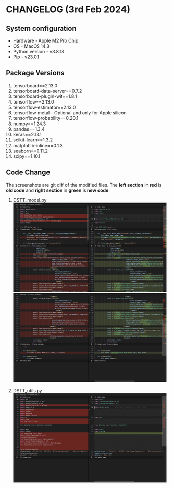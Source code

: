 # CHANGELOG (3rd Feb 2024)

## System configuration

* Hardware - Apple M2 Pro Chip
* OS - MacOS 14.3
* Python version - v3.8.18
* Pip - v23.0.1

## Package Versions

1. tensorboard==2.13.0
2. tensorboard-data-server==0.7.2
3. tensorboard-plugin-wit==1.8.1
4. tensorflow==2.13.0
5. tensorflow-estimator==2.13.0
6. tensorflow-metal - Optional and only for Apple silicon
7. tensorflow-probability==0.20.1
8. numpy==1.24.3
9. pandas==1.3.4
10. keras==2.13.1
11. scikit-learn==1.3.2
12. matplotlib-inline==0.1.3
13. seaborn==0.11.2
14. scipy==1.10.1

## Code Change

The screenshots are git diff of the modified files. The **left section** in **red** is **old code** and **right section** in **green** is **new code**.

1. DSTT_model.py
    ![alt-text](./8.png)
    ![alt-text](./9.png)

2. DSTT_utils.py
    ![alt-text](./10.png)

